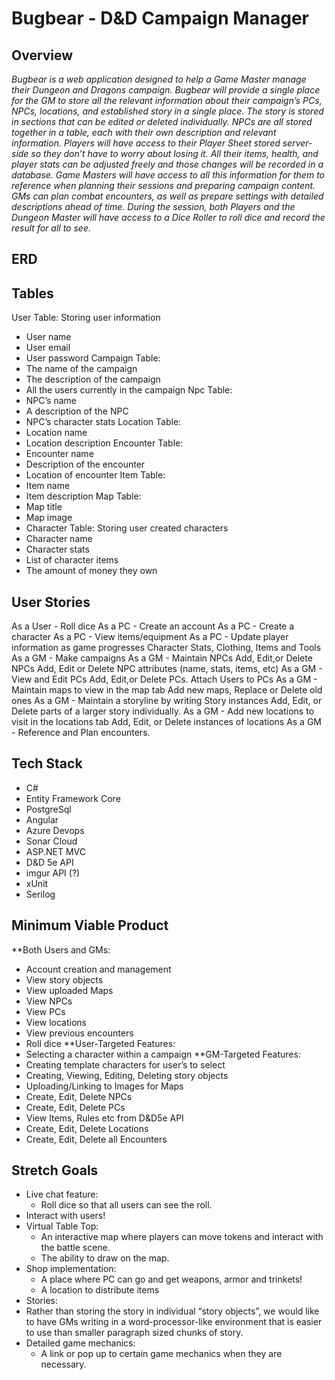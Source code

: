 # Bugbear - D&D Campaign Manager 
 
## Overview  
*Bugbear is a web application designed to help a Game Master manage their Dungeon and Dragons campaign.  Bugbear will provide a single place for the GM to store all the relevant information about their campaign’s PCs, NPCs, locations, and established story in a single place.  The story is stored in sections that can be edited or deleted individually.  NPCs are all stored together in a table, each with their own description and relevant information.  Players will have access to their Player Sheet stored server-side so they don’t have to worry about losing it.  All their items, health, and player stats can be adjusted freely and those changes will be recorded in a database.  Game Masters will have access to all this information for them to reference when planning their sessions and preparing campaign content.  GMs can plan combat encounters, as well as prepare settings with detailed descriptions ahead of time.  During the session, both Players and the Dungeon Master will have access to a Dice Roller to roll dice and record the result for all to see.*
 

## ERD



## Tables 
User Table: Storing user information
 - User name
 - User email
 - User password
Campaign Table:
 - The name of the campaign
 - The description of the campaign
 - All the users currently in the campaign
Npc Table:
 - NPC’s name
 - A description of the NPC
 - NPC’s character stats
Location Table:
 - Location name
 - Location description
Encounter Table:
 - Encounter name
 - Description of the encounter
 - Location of encounter
Item Table:
 - Item name
 - Item description
Map Table:
 - Map title
 - Map image
 - Character Table: Storing user created characters
 - Character name
 - Character stats
 - List of character items
 - The amount of money they own
 

 	

## User Stories 
As a User - Roll dice
As a PC - Create an account
As a PC - Create a character
As a PC - View items/equipment
As a PC - Update player information as game progresses
Character Stats, Clothing, Items and Tools
As a GM - Make campaigns
As a GM - Maintain NPCs
Add, Edit,or Delete NPCs
Add, Edit or Delete NPC attributes (name, stats, items, etc)
As a GM - View and Edit PCs
Add, Edit,or Delete PCs.
Attach Users to PCs
As a GM - Maintain maps to view in the map tab
Add new maps, Replace or Delete old ones
As a GM - Maintain a storyline by writing Story instances
Add, Edit, or Delete parts of a larger story individually.
As a GM - Add new locations to visit in the locations tab
Add, Edit, or Delete instances of locations
As a GM - Reference and Plan encounters.

## Tech Stack
 - C#
 - Entity Framework Core
 - PostgreSql
 - Angular
 - Azure Devops
 - Sonar Cloud
 - ASP.NET MVC
 - D&D 5e API
 - imgur API (?)
 - xUnit
 - Serilog


## Minimum Viable Product
**Both Users and GMs:
- Account creation and management
- View story objects
- View uploaded Maps
- View NPCs
- View PCs
- View locations
- View previous encounters
- Roll dice
**User-Targeted Features:
- Selecting a character within a campaign
**GM-Targeted Features:
- Creating template characters for user’s to select
- Creating, Viewing, Editing, Deleting story objects
- Uploading/Linking to Images for Maps
- Create, Edit, Delete NPCs
- Create, Edit, Delete PCs
- View Items, Rules etc from D&D5e API
- Create, Edit, Delete Locations
- Create, Edit, Delete all Encounters


## Stretch Goals
- Live chat feature:
	- Roll dice so that all users can see the roll.
- Interact with users! 
- Virtual Table Top:
	- An interactive map where players can move tokens and interact with the battle scene.
	- The ability to draw on the map.
- Shop implementation:
	- A place where PC can go and get weapons, armor and trinkets!
	- A location to distribute items
- Stories:
- Rather than storing the story in individual “story objects”, we would like to have GMs writing in a word-processor-like environment that is easier to use than smaller paragraph sized chunks of story.
- Detailed game mechanics:
	- A link or pop up to certain game mechanics when they are necessary.

